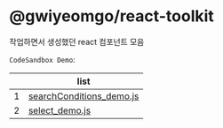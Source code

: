 # @gwiyeomgo/react-toolkit
작업하면서 생성했던 react 컴포넌트 모음

`CodeSandbox Demo`:

||list|
|---|---|
|1| [searchConditions_demo.js](https://codesandbox.io/s/q7m3vf) |
|2| [select_demo.js](https://codesandbox.io/s/nzk9rj) |